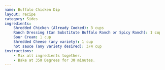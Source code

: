 ```yaml
---
name: Buffalo Chicken Dip
layout: recipe
category: Sides
ingredients:
    Shredded Chicken (Already Cooked): 3 cups
    Ranch Dressing (Can Substitute Buffalo Ranch or Spicy Ranch): 1 cup
    Sour Cream: 1 cup
    Shredded Cheese (any variety): 1 cup
    hot sauce (any variety desired): 3/4 cup
instructions:
    - Mix all ingredients together.
    - Bake at 350 Degrees for 30 minutes.
---
```

